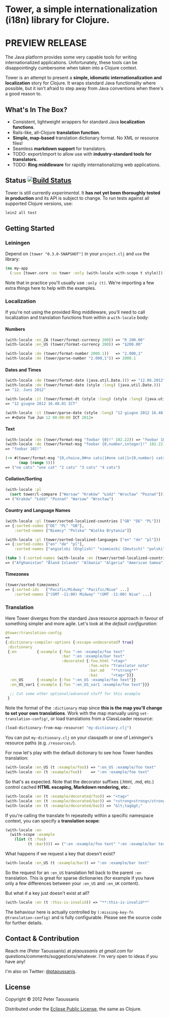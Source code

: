 # Tower, a simple internationalization (i18n) library for Clojure.

# PREVIEW RELEASE

The Java platform provides some very capable tools for writing internationalized applications. Unfortunately, these tools can be disappointingly cumbersome when taken into a Clojure context.

Tower is an attempt to present a **simple, idiomatic internationalization and localization** story for Clojure. It wraps standard Java functionality where possible, but it isn't afraid to step away from Java conventions when there's a good reason to.

## What's In The Box?
 * Consistent, lightweight wrappers for standard Java **localization functions**.
 * Rails-like, all-Clojure **translation function**.
 * **Simple, map-based** translation dictionary format. No XML or resource files!
 * Seamless **markdown support** for translators.
 * TODO: export/import to allow use with **industry-standard tools for translators**.
 * TODO: **Ring middleware** for rapidly internationalizing web applications.

## Status [![Build Status](https://secure.travis-ci.org/ptaoussanis/tower.png)](http://travis-ci.org/ptaoussanis/tower)

Tower is still currently *experimental*. It **has not yet been thoroughly tested in production** and its API is subject to change. To run tests against all supported Clojure versions, use:

```bash
lein2 all test
```

## Getting Started

### Leiningen

Depend on `[tower "0.3.0-SNAPSHOT"]` in your `project.clj` and `use` the library:

```clojure
(ns my-app
  (:use [tower.core :as tower :only (with-locale with-scope t style)])
```

Note that in practice you'll usually use `:only (t)`. We're importing a few extra things here to help with the examples.

### Localization

If you're not using the provided Ring middleware, you'll need to call localization and translation functions from within a `with-locale` body:

#### Numbers

```clojure
(with-locale :en_ZA (tower/format-currency 200)) => "R 200.00"
(with-locale :en_US (tower/format-currency 200)) => "$200.00"

(with-locale :de (tower/format-number 2000.1))   => "2.000,1"
(with-locale :de (tower/parse-number "2.000,1")) => 2000.1
```

#### Dates and Times

```clojure
(with-locale :de (tower/format-date (java.util.Date.))) => "12.06.2012"
(with-locale :de (tower/format-date (style :long) (java.util.Date.)))
=> "12. Juni 2012"

(with-locale :it (tower/format-dt (style :long) (style :long) (java.util.Date.)))
=> "12 giugno 2012 16.48.01 ICT"

(with-locale :it (tower/parse-date (style :long) "12 giugno 2012 16.48.01 ICT"))
=> #<Date Tue Jun 12 00:00:00 ICT 2012>
```

#### Text

```clojure
(with-locale :de (tower/format-msg "foobar {0}!" 102.22)) => "foobar 102,22!"
(with-locale :de (tower/format-msg "foobar {0,number,integer}!" 102.22))
=> "foobar 102!"

(-> #(tower/format-msg "{0,choice,0#no cats|1#one cat|1<{0,number} cats}" %)
      (map (range 5)))
=> ("no cats" "one cat" "2 cats" "3 cats" "4 cats")
```

#### Collation/Sorting

```clojure
(with-locale :pl
  (sort tower/l-compare ["Warsaw" "Kraków" "Łódź" "Wrocław" "Poznań"]))
=> ("Kraków" "Łódź" "Poznań" "Warsaw" "Wrocław")
```

#### Country and Language Names

```clojure
(with-locale :pl (tower/sorted-localized-countries ["GB" "DE" "PL"]))
=> {:sorted-codes ["DE" "PL" "GB"],
    :sorted-names ["Niemcy" "Polska" "Wielka Brytania"]}

(with-locale :pl (tower/sorted-localized-languages ["en" "de" "pl"]))
=> {:sorted-codes ["en" "de" "pl"],
    :sorted-names ["angielski (English)" "niemiecki (Deutsch)" "polski"]}

(take 5 (:sorted-names (with-locale :en (tower/sorted-localized-countries))))
=> ("Afghanistan" "Åland Islands" "Albania" "Algeria" "American Samoa")
```

#### Timezones

```clojure
(tower/sorted-timezones)
=> {:sorted-ids   ["Pacific/Midway" "Pacific/Niue" ...]
    :sorted-names ["(GMT -11:00) Midway" "(GMT -11:00) Niue" ...]
```

### Translation

Here Tower diverges from the standard Java resource approach in favour of something simpler and more agile. Let's look at the *default configuration*:

```clojure
@tower/translation-config
=>
{:dictionary-compiler-options {:escape-undecorated? true}
 :dictionary
 {:en         {:example {:foo ":en :example/foo text"
                         :bar ":en :example/bar text"
                         :decorated {:foo.html "<tag>"
                                     :foo.note "Translator note"
                                     :bar.md   "**strong**"
                                     :baz      "<tag>"}}}
  :en_US      {:example {:foo ":en_US :example/foo text"}}
  :en_US_var1 {:example {:foo ":en_US_var1 :example/foo text"}}}

  ;; Cut some other optional/advanced stuff for this example
 }
```

Note the format of the `:dictionary` map since **this is the map you'll change to set your own translations**. Work with the map manually using `set-translation-config!`, or load translations from a ClassLoader resource:

```clojure
(load-dictionary-from-map-resource! "my-dictionary.clj")
```

You can put `my-dictionary.clj` on your classpath or one of Leiningen's resource paths (e.g. `/resources/`).

For now let's play with the default dictionary to see how Tower handles translation:

```clojure
(with-locale :en_US (t :example/foo)) => ":en_US :example/foo text"
(with-locale :en (t :example/foo))    => ":en :example/foo text"
```

So that's as expected. Note that the decorator suffixes (.html, .md, etc.) control cached **HTML escaping, Markdown rendering, etc.**:

```clojure
(with-locale :en (t :example/decorated/foo)) => "<tag>"
(with-locale :en (t :example/decorated/bar)) => "<strong>strong</strong>"
(with-locale :en (t :example/decorated/baz)) => "&lt;tag&gt;"
```

If you're calling the translate fn repeatedly within a specific namespace context, you can specify a **translation scope**:

```clojure
(with-locale :en
  (with-scope :example
    (list (t :foo)
          (t :bar)))) => (":en :example/foo text" ":en :example/bar text")
```

What happens if we request a key that doesn't exist?

```clojure
(with-locale :en_US (t :example/bar)) => ":en :example/bar text"
```

So the request for an `:en_US` translation fell back to the parent `:en` translation. This is great for sparse dictionaries (for example if you have only a few differences between your `:en_US` and `:en_UK` content).

But what if a key just doesn't exist at all?

```clojure
(with-locale :en (t :this-is-invalid)) => "**:this-is-invalid**"
```

The behaviour here is actually controlled by `(:missing-key-fn @translation-config)` and is fully configurable. Please see the source code for further details.

## Contact & Contribution

Reach me (Peter Taoussanis) at *ptaoussanis at gmail.com* for questions/comments/suggestions/whatever. I'm very open to ideas if you have any!

I'm also on Twitter: [@ptaoussanis](https://twitter.com/#!/ptaoussanis).

## License

Copyright &copy; 2012 Peter Taoussanis

Distributed under the [Eclipse Public License](http://www.eclipse.org/legal/epl-v10.html), the same as Clojure.